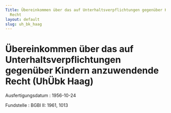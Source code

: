 ```yaml
---
Title: Übereinkommen über das auf Unterhaltsverpflichtungen gegenüber Kindern anzuwendende
  Recht
layout: default
slug: uh_bk_haag
---
```


# Übereinkommen über das auf Unterhaltsverpflichtungen gegenüber Kindern anzuwendende Recht (UhÜbk Haag)

Ausfertigungsdatum
:   1956-10-24

Fundstelle
:   BGBl II: 1961, 1013

